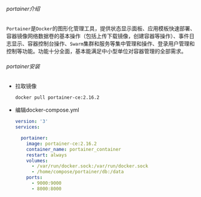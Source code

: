 ###### portainer介绍

`Portainer`是`Docker`的图形化管理工具，提供状态显示面板、应用模板快速部署、容器镜像网络数据卷的基本操作（包括上传下载镜像，创建容器等操作）、事件日志显示、容器控制台操作、`Swarm`集群和服务等集中管理和操作、登录用户管理和控制等功能。功能十分全面，基本能满足中小型单位对容器管理的全部需求。

###### portainer安装

- 拉取镜像

  ```bash
  docker pull portainer-ce:2.16.2
  ```

- 编辑docker-compose.yml

  ```yaml
  version: '3'
  services:
  
    portainer:
      image: portainer-ce:2.16.2
      container_name: portainer_container
      restart: always
      volumes:
        - /var/run/docker.sock:/var/run/docker.sock
        - /home/compose/portainer/db:/data
      ports:
        - 9000:9000
        - 8000:8000
  ```

  